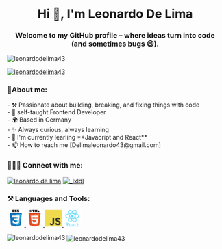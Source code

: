 <h1 align="center">Hi 👋, I'm Leonardo De Lima</h1>
<h3 align="center">Welcome to my GitHub profile – where ideas turn into code (and sometimes bugs 😄).</h3>

<p align="left"> <img src="https://komarev.com/ghpvc/?username=leonardodelima43&label=Profile%20views&color=0e75b6&style=flat" alt="leonardodelima43" /> </p>

<p align="left"> <a href="https://github.com/ryo-ma/github-profile-trophy"><img src="https://github-profile-trophy.vercel.app/?username=leonardodelima43" alt="leonardodelima43" /></a> </p>

<h3 align="left"> 🧠About me:</h3>
- ⚒️ Passionate about building, breaking, and fixing things with code <br/>
- 🎨 self-taught Frontend Developer <br/>
- 🌍 Based in Germany <br/>
- ✨ Always curious, always learning <br/>
- 🌱 I'm currently learling **Javacript and React** <br/>
- 📫 How to reach me [Delimaleonardo43@gmail.com]



<h3 align="left">🧑🏼‍💻 Connect with me:</h3>
<p align="left">
<a href="https://linkedin.com/in/leonardo de lima" target="blank"><img align="center" src="https://raw.githubusercontent.com/rahuldkjain/github-profile-readme-generator/master/src/images/icons/Social/linked-in-alt.svg" alt="leonardo de lima" height="30" width="40" /></a>
<a href="https://instagram.com/_lxldl" target="blank"><img align="center" src="https://raw.githubusercontent.com/rahuldkjain/github-profile-readme-generator/master/src/images/icons/Social/instagram.svg" alt="_lxldl" height="30" width="40" /></a>
</p>

<h3 align="left">⚒️ Languages and Tools:</h3>
<p align="left"> <a href="https://www.w3schools.com/css/" target="_blank" rel="noreferrer"> <img src="https://raw.githubusercontent.com/devicons/devicon/master/icons/css3/css3-original-wordmark.svg" alt="css3" width="40" height="40"/> </a> <a href="https://www.w3.org/html/" target="_blank" rel="noreferrer"> <img src="https://raw.githubusercontent.com/devicons/devicon/master/icons/html5/html5-original-wordmark.svg" alt="html5" width="40" height="40"/> </a> <a href="https://developer.mozilla.org/en-US/docs/Web/JavaScript" target="_blank" rel="noreferrer"> <img src="https://raw.githubusercontent.com/devicons/devicon/master/icons/javascript/javascript-original.svg" alt="javascript" width="40" height="40"/> </a> <a href="https://reactjs.org/" target="_blank" rel="noreferrer"> <img src="https://raw.githubusercontent.com/devicons/devicon/master/icons/react/react-original-wordmark.svg" alt="react" width="40" height="40"/> </a> </p>

<p><img align="left" src="https://github-readme-stats.vercel.app/api/top-langs?username=leonardodelima43&show_icons=true&locale=en&layout=compact" alt="leonardodelima43" /></p>

<p>&nbsp;<img align="center" src="https://github-readme-stats.vercel.app/api?username=leonardodelima43&show_icons=true&locale=en" alt="leonardodelima43" /></p>

